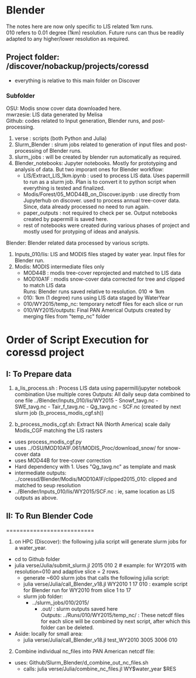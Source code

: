 # Blender
The notes here are now only specific to LIS related 1km runs.  
010 refers to 0.01 degree (1km) resolution. Future runs can thus be readily adapted to any higher/lower resolution as required. 

## Project folder: /discover/nobackup/projects/coressd  
- everything is relative to this main folder on Discover  

### Subfolder
OSU: Modis snow cover data downloaded here.  
mwrzesie: LIS data generated by Melisa  
Github: codes related to Input generation, Blender runs, and post-processing.  
1. verse : scripts (both Python and Julia)
2. Slurm_Blender : slrum jobs related to generation of input files and post-processing of Blender runs.
3. slurm_jobs : will be created by blender run automatically as required.
4. Blender_notebooks: Jupyter notebooks. Mostly for prototyping and analysis of data. But two imporant ones for Blender workflow:
    - LIS/Extract_LIS_1km.ipynb : used to process LIS data. Uses papermill to run as a slurm job. Plan is to convert it to python script when everything is tested and finalized.
    - Modis/Forest/05_MOD44B_on_Discover.ipynb : use directly from Jupyterhub on discover. used to process annual tree-cover data. Since, data already processed no need to run again.
    - paper_outputs : not required to check per se. Output notebooks created by papermill is saved here.
    - rest of notebooks were created during various phases of project and mostly used for protyping of ideas and analysis.  

Blender: Blender related data processed by various scripts.
1. Inputs_010/lis: LIS and MODIS files staged by water year. Input files for Blender run.
2. Modis: MODIS intermediate files only
    - MOD44B : modis tree-cover reprojected and matched to LIS data  
    - MOD10A1F : modis snow-cover data corrected for tree and clipped to match LIS data  
Runs: Blender runs saved relative to resolution. 010 => 1km  
    - 010: 1km (1 degree) runs using LIS data staged by WaterYear  
    - 010/WY2015/temp_nc: temporary netcdf files for each slice or run
    - 010/WY2015/outputs: Final PAN Americal Outputs created by merging files from "temp_nc" folder  

Order of Script Execution for coressd project
=============================================   
## I: To Prepare data  
1. a_lis_process.sh : Process LIS data using papermill/jupyter notebook combination
    Use multiple cores
    Outputs: All daily seup data combined to one file
        ../Blender/Inputs_010/lis/WY2015
        - Snowf_tavg.nc
        - SWE_tavg.nc
        - Tair_f_tavg.nc
        - Qg_tavg.nc
        - SCF.nc (created by next slurm job (b_process_modis_cgf.sh))  

2. b_process_modis_cgf.sh: Extract NA (North America) scale daily Modis_CGF matching the LIS rasters
- uses process_modis_cgf.py  
- uses ../OSU/MOD10A1F.061/MODIS_Proc/download_snow/ for snow-cover data
- uses MOD44B for tree-cover correction  
- Hard dependency with 1. Uses "Qg_tavg.nc" as template and mask    
- intermediate outputs: ../coressd/Blender/Modis/MOD10A1F/clipped2015_010: clipped and matched to seup resolution
- ../Blender/Inputs_010/lis/WY2015/SCF.nc : ie, same location as LIS outputs as above.  

## II: To Run Blender Code
==========================  
1. on HPC (Discover): the following julia script will generate slurm jobs for a water_year.  
- cd to Github folder  
- julia verse/Julia/submit_slurm.jl 2015 010 2  # example: for WY2015 with resolution=010 and adaptive slice = 2 rows.
    - generate ~600 slurm jobs that calls the following julia script:
    - julia verse/Julia/call_Blender_v18.jl WY2010 1 17 010  : example script for Blender run for WY2010 from slice 1 to 17
    - slurm job folder: 
        - ../slurm_jobs/010/2015/
            - .out/ : slurm outputs saved here  
Outputs: ../Runs/010/WY2015/temp_nc/ : These netcdf files for each slice will be combined by next script, after which this folder can be deleted. 
- Aside: locally for small area: 
    - julia verse/Julia/call_Blender_v18.jl test_WY2010 3005 3006 010  

2. Combine individual nc_files into PAN American netcdf file:
- uses:  Github/Slurm_Blender/d_combine_out_nc_files.sh  
    - calls: julia verse/Julia/combine_nc_files.jl WY$water_year $RES
